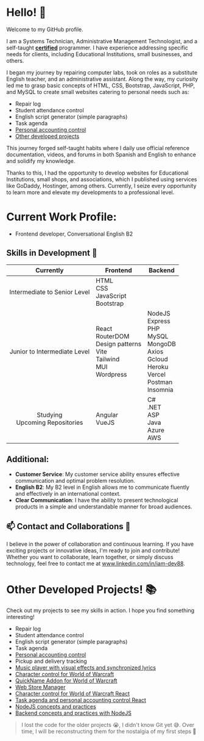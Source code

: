 # Hello! 👋

Welcome to my GitHub profile.

I am a Systems Technician, Administrative Management Technologist, and a self-taught **<a href="http://platzi.com/p/IAM-DEV88/">certified</a>** programmer. I have experience addressing specific needs for clients, including Educational Institutions, small businesses, and others.

I began my journey by repairing computer labs, took on roles as a substitute English teacher, and an administrative assistant. Along the way, my curiosity led me to grasp basic concepts of HTML, CSS, Bootstrap, JavaScript, PHP, and MySQL to create small websites catering to personal needs such as:
- Repair log
- Student attendance control
- English script generator (simple paragraphs)
- Task agenda
- <a href="https://github.com/IAM-DEV88/RIE">Personal accounting control</a>
- [Other developed projects](https://github.com/IAM-DEV88/About-me/blob/main/README.md#other-developed-projects-)

This journey forged self-taught habits where I daily use official reference documentation, videos, and forums in both Spanish and English to enhance and solidify my knowledge.

Thanks to this, I had the opportunity to develop websites for Educational Institutions, small shops, and associations, which I published using services like GoDaddy, Hostinger, among others. Currently, I seize every opportunity to learn more and elevate my developments to a professional level.

# Current Work Profile:
  - Frontend developer, Conversational English B2

## Skills in Development 🚀
<table align="center">
  <thead>
    <tr>
      <th>Currently</th>
      <th>Frontend</th>
      <th>Backend</th>
    </tr>
  </thead>
  <tbody>
    <tr>
      <td align="center">Intermediate to Senior Level</td>
      <td>
        <div>HTML</div>
        <div>CSS</div>
        <div>JavaScript</div>
        <div>Bootstrap</div>
      </td>
      <td>
      </td>
    </tr>
    <tr>
      <td align="center">Junior to Intermediate Level</td>
      <td>
        <div>React</div>
        <div>RouterDOM</div>
        <div>Design patterns</div>
        <div>Vite</div>
        <div>Tailwind</div>
        <div>MUI</div>
        <div>Wordpress</div>
      </td>
      <td>
        <div>NodeJS</div>
        <div>Express</div>
        <div>PHP</div>
        <div>MySQL</div>
        <div>MongoDB</div>
        <div>Axios</div>
        <div>Gcloud</div>
        <div>Heroku</div>
        <div>Vercel</div>
        <div>Postman</div>
        <div>Insomnia</div>
      </td>
    </tr>
    <tr>
      <td align="center">Studying<br>Upcoming Repositories</td>
      <td>
        <div>Angular</div>
        <div>VueJS</div>
      </td>
     <td>
        <div>C#</div>
        <div>.NET</div>
        <div>ASP</div>
        <div>Java</div>
        <div>Azure</div>
        <div>AWS</div>
        </td>
    </tr>
  </tbody>
</table>

## **Additional**:
- **Customer Service**: My customer service ability ensures effective communication and optimal problem resolution.
- **English B2**: My B2 level in English allows me to communicate fluently and effectively in an international context.
- **Clear Communication**: I have the ability to present technological products in a simple and understandable manner for broad audiences.

## 📫 Contact and Collaborations 🤝
I believe in the power of collaboration and continuous learning. If you have exciting projects or innovative ideas, I'm ready to join and contribute! Whether you want to collaborate, learn together, or simply discuss technology, feel free to contact me at www.linkedin.com/in/iam-dev88.

# Other Developed Projects! 📚
Check out my projects to see my skills in action. I hope you find something interesting!
- Repair log
- Student attendance control
- English script generator (simple paragraphs)
- Task agenda
- <a href="https://github.com/IAM-DEV88/RIE">Personal accounting control</a>
- Pickup and delivery tracking
- <a href="https://github.com/IAM-DEV88/TrackVisualizer">Music player with visual effects and synchronized lyrics</a>
- <a href="https://github.com/IAM-DEV88/WowTask">Character control for World of Warcraft</a>
- <a href="https://github.com/IAM-DEV88/QuickName">QuickName Addon for World of Warcraft</a>
- <a href="https://github.com/IAM-DEV88/AdminTiendaWeb">Web Store Manager</a>
- <a href="https://github.com/IAM-DEV88/wowtaskreact">Character control for World of Warcraft React</a>
- <a href="https://github.com/IAM-DEV88/agendareact">Task agenda and personal accounting control React</a>
- <a href="https://github.com/IAM-DEV88/fundamentos-nodejs">NodeJS concepts and practices</a>
- <a href="https://github.com/IAM-DEV88/backend-nodejs">Backend concepts and practices with NodeJS</a>

> I lost the code for the older projects 😭, I didn't know Git yet 😅. Over time, I will be reconstructing them for the nostalgia of my first steps 💪
